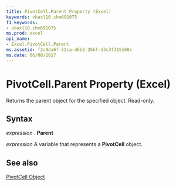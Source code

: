 ```yaml
---
title: PivotCell.Parent Property (Excel)
keywords: vbaxl10.chm691075
f1_keywords:
- vbaxl10.chm691075
ms.prod: excel
api_name:
- Excel.PivotCell.Parent
ms.assetid: f2c0da6f-52ca-d6b2-26bf-d3c3f315160c
ms.date: 06/08/2017
---
```



# PivotCell.Parent Property (Excel)

Returns the parent object for the specified object. Read-only.


## Syntax

 _expression_ . **Parent**

 _expression_ A variable that represents a **PivotCell** object.


## See also


[PivotCell Object](Excel.PivotCell.md)

